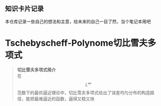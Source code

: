 ## 知识卡片记录


本仓库记录一些自己的想法和主意，给未来的自己一目了然，当个笔记本用吧


# Tschebyscheff-Polynome切比雪夫多项式



> **切比雪夫多项式简介**  
> 在 $$L^\infty$$ 范数下的最优逼近理论中，切比雪夫多项式给出了误差均匀分布的构造路径，能把最难逼近的函数，逼得又稳又快
